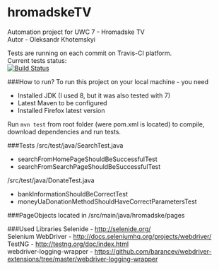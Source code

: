# hromadskeTV
Automation project for UWC 7 - Hromadske TV  
Autor - Oleksandr Khotemskyi

Tests are running on each commit on Travis-CI platform.  
Current tests status:  
[![Build Status](https://travis-ci.org/Xotabu4/hromadskeTV.svg)](https://travis-ci.org/Xotabu4/hromadskeTV)

###How to run?
To run this project on your local machine - you need  
- Installed JDK (I used 8, but it was also tested with 7)  
- Latest Maven to be configured  
- Installed Firefox latest version  

Run ```mvn test``` from root folder (were pom.xml is located) to compile, download dependencies and run tests.

###Tests
/src/test/java/SearchTest.java 
- searchFromHomePageShouldBeSuccessfulTest
- searchFromSearchPageShouldBeSuccessfulTest  

/src/test/java/DonateTest.java
- bankInformationShouldBeCorrectTest
- moneyUaDonationMethodShouldHaveCorrectParametersTest

###PageObjects
located in /src/main/java/hromadske/pages

###Used Libraries
Selenide - http://selenide.org/  
Selenium WebDriver - http://docs.seleniumhq.org/projects/webdriver/  
TestNG - http://testng.org/doc/index.html  
webdriver-logging-wrapper - https://github.com/barancev/webdriver-extensions/tree/master/webdriver-logging-wrapper  
